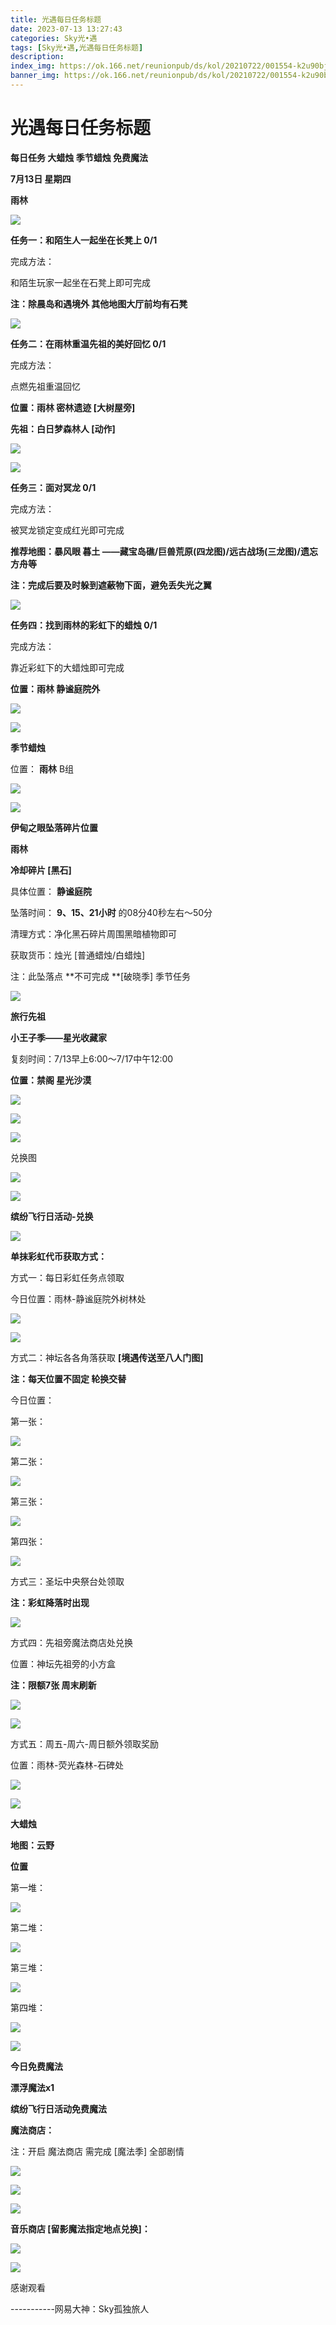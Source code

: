 ```yaml
---
title: 光遇每日任务标题
date: 2023-07-13 13:27:43
categories: Sky光•遇
tags: [Sky光•遇,光遇每日任务标题]
description: 
index_img: https://ok.166.net/reunionpub/ds/kol/20210722/001554-k2u90bj7ay.png?imageView&thumbnail=600x0&type=jpg
banner_img: https://ok.166.net/reunionpub/ds/kol/20210722/001554-k2u90bj7ay.png?imageView&thumbnail=600x0&type=jpg
---
```

# 光遇每日任务标题
**每日任务 大蜡烛 季节蜡烛 免费魔法**

 **7月13日 星期四**

 **雨林**

![](https://img.166.net/reunionpub/ds/kol/20230713/013322-s6hpv0ul7a.jpg)

 **任务一：和陌生人一起坐在长凳上 0/1**

完成方法：

和陌生玩家一起坐在石凳上即可完成

 **注：除晨岛和遇境外 其他地图大厅前均有石凳**

![](https://img.166.net/reunionpub/ds/kol/20230713/001317-lmhuks7r4p.jpeg)

 **任务二：在雨林重温先祖的美好回忆 0/1**

完成方法：

点燃先祖重温回忆

 **位置：雨林 密林遗迹 [大树屋旁]**

 **先祖：白日梦森林人 [动作]**

![](https://img.166.net/reunionpub/ds/kol/20230713/001517-htcmwdqs37.jpg)

![](https://img.166.net/reunionpub/ds/kol/20230713/001525-sz3bhrwnuq.jpeg)

 **任务三：面对冥龙 0/1**

完成方法：

被冥龙锁定变成红光即可完成

 **推荐地图：暴风眼 暮土 ——藏宝岛礁/巨兽荒原(四龙图)/远古战场(三龙图)/遗忘方舟等**

 **注：完成后要及时躲到遮蔽物下面，避免丢失光之翼**

![](https://img.166.net/reunionpub/ds/kol/20230713/001545-a4nkwjue2o.jpg)

 **任务四：找到雨林的彩虹下的蜡烛 0/1**

完成方法：

靠近彩虹下的大蜡烛即可完成

 **位置：雨林 静谧庭院外**

![](https://img.166.net/reunionpub/ds/kol/20230713/001703-cosdt1v7nf.jpeg)

![](https://img.166.net/reunionpub/ds/kol/20230502/053253-tkp31d0r2j.png)

 **季节蜡烛**

位置： **雨林**  B组

![](https://img.166.net/reunionpub/ds/kol/20230712/234818-is9ey74prd.png)

![](https://img.166.net/reunionpub/ds/kol/20230501/003537-boqnslm12s.png)

 **伊甸之眼坠落碎片位置**

 **雨林**

 **冷却碎片 [黑石]**

具体位置： **静谧庭院**

坠落时间： **9、15、21小时** 的08分40秒左右～50分

清理方式：净化黑石碎片周围黑暗植物即可

获取货币：烛光 [普通蜡烛/白蜡烛]

注：此坠落点 **不可完成  **[破晓季] 季节任务

![](https://img.166.net/reunionpub/ds/kol/20230501/003537-boqnslm12s.png)

 **旅行先祖**

 **小王子季——星光收藏家**

复刻时间：7/13早上6:00～7/17中午12:00

 **位置：禁阁 星光沙漠**

![](https://img.166.net/reunionpub/ds/kol/20230713/111348-jgtv6a82hl.jpeg)

![](https://img.166.net/reunionpub/ds/kol/20230713/111451-gqnmel8fra.png)

![](https://img.166.net/reunionpub/ds/kol/20230712/001753-zr3og9y4h6.jpeg)

兑换图

![](https://img.166.net/reunionpub/ds/kol/20230713/111255-1dvpa8qils.jpg)

![](https://img.166.net/reunionpub/ds/kol/20230501/003537-boqnslm12s.png)

 **缤纷飞行日活动-兑换**

![](https://img.166.net/reunionpub/ds/kol/20230713/104716-8vgo39iztq.jpg)

 **单抹彩虹代币获取方式：**

方式一：每日彩虹任务点领取

今日位置：雨林-静谧庭院外树林处

![](https://img.166.net/reunionpub/ds/kol/20230713/020536-yiz4fb67cl.jpeg)

![](https://img.166.net/reunionpub/ds/kol/20230713/112225-dh8fjnskme.jpg)

方式二：神坛各各角落获取  **[境遇传送至八人门图]**

 **注：每天位置不固定 轮换交替**

今日位置：

第一张：

![](https://img.166.net/reunionpub/ds/kol/20230713/025833-za327s4os6.jpg)

第二张：

![](https://img.166.net/reunionpub/ds/kol/20230713/021515-hjz5sgftds.jpg)

第三张：

![](https://img.166.net/reunionpub/ds/kol/20230713/025148-7cgupo2n1e.jpg)

第四张：

![](https://img.166.net/reunionpub/ds/kol/20230713/031036-qysomd1r9c.jpg)

方式三：圣坛中央祭台处领取

 **注：彩虹降落时出现**

![](https://img.166.net/reunionpub/ds/kol/20230713/024035-phntvjkqdo.jpg)

方式四：先祖旁魔法商店处兑换

位置：神坛先祖旁的小方盒

 **注：限额7张   周末刷新**

![](https://img.166.net/reunionpub/ds/kol/20230713/033315-nm7t0rs534.jpg)

![](https://img.166.net/reunionpub/ds/kol/20230713/033324-s09z57av3g.jpg)

方式五：周五-周六-周日额外领取奖励

位置：雨林-荧光森林-石碑处

![](https://img.166.net/reunionpub/ds/kol/20230713/033553-7fh3edsapl.jpg)

![](https://img.166.net/reunionpub/ds/kol/20230713/004756-72in0s1sat.png)

 **大蜡烛**

 **地图：云野**

 **位置**

第一堆：

![](https://img.166.net/reunionpub/ds/kol/20230712/235033-iw56sfsnva.jpeg)

第二堆：

![](https://img.166.net/reunionpub/ds/kol/20230712/235041-c25yto0s4v.jpeg)

第三堆：

![](https://img.166.net/reunionpub/ds/kol/20230712/235048-zbnsrv7jsp.jpeg)

第四堆：

![](https://img.166.net/reunionpub/ds/kol/20230712/235055-qievhfcbw8.jpeg)

![](https://img.166.net/reunionpub/ds/kol/20221018/100256-wzutnocka0.png)

 **今日免费魔法**

 **漂浮魔法x1**

 **缤纷飞行日活动免费魔法**

 **魔法商店：**

注：开启 魔法商店 需完成 [魔法季] 全部剧情

![](https://img.166.net/reunionpub/ds/kol/20221018/100559-oibznvdtus.png)

![](https://img.166.net/reunionpub/ds/kol/20230712/235114-04ysh2cep8.jpeg)

![](https://img.166.net/reunionpub/ds/kol/20230713/034722-t83941abyu.jpeg)

 **音乐商店 [留影魔法指定地点兑换]：**

![](https://img.166.net/reunionpub/ds/kol/20230626/003038-v7g35j86zs.jpeg)

![](https://img.166.net/reunionpub/ds/kol/20230502/235738-ls601349yq.png)

感谢观看

\-----------网易大神：Sky孤独旅人

